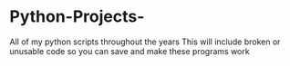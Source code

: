 # Python-Projects-
All of my python scripts throughout the years
This will include broken or unusable code so you can save and make these programs work
